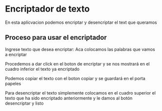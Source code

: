 <h1> Encriptador de texto </h1>

<p>En esta aplicvacion podemos encriptar y desencriptar el text que queramos</p>

<h2>Proceso para usar el encriptador</h2>

<p>Ingrese texto que desea encriptar: Aca colocamos las palabras que vamos a encriptar</p>

<p>Procedemos a dar click en el boton de encriptar y se nos mostrará en el cuadro inferior el texto ya encriptado</p>

<p>Podemos copiar el texto con el boton copiar y se guardará en el porta papeles</p>

<p>Para desencriptar el texto simplemente colocamos en el cuadro superior el texto que ha sido encriptado anteriormente y le damos al botón desencriptar y listo</p>
